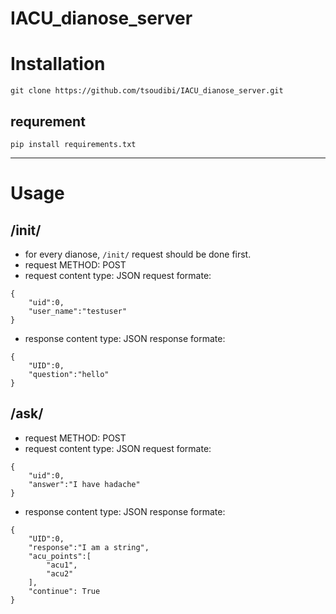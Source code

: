 # IACU_dianose_server 


# Installation
`git clone https://github.com/tsoudibi/IACU_dianose_server.git` 

## requrement
`pip install requirements.txt`


-----------------------
# Usage
## /init/
* for every dianose, `/init/` request should be done first.
* request METHOD: POST
* request content type: JSON
request formate:
```
{
    "uid":0,
    "user_name":"testuser"
}
```
* response content type: JSON
response formate:
```
{
    "UID":0,
    "question":"hello"
}
```

## /ask/
* request METHOD: POST
* request content type: JSON
request formate:
```
{
    "uid":0,
    "answer":"I have hadache"
}
```
* response content type: JSON
response formate:
```
{
    "UID":0,
    "response":"I am a string", 
    "acu_points":[
        "acu1",
        "acu2"
    ], 
    "continue": True
}
```
